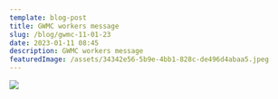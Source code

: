```yaml
---
template: blog-post
title: GWMC workers message
slug: /blog/gwmc-11-01-23
date: 2023-01-11 08:45
description: GWMC workers message
featuredImage: /assets/34342e56-5b9e-4bb1-828c-de496d4abaa5.jpeg
---
```

![](/assets/89f1d11d-5360-4313-b300-1d86522a596f.jpeg)